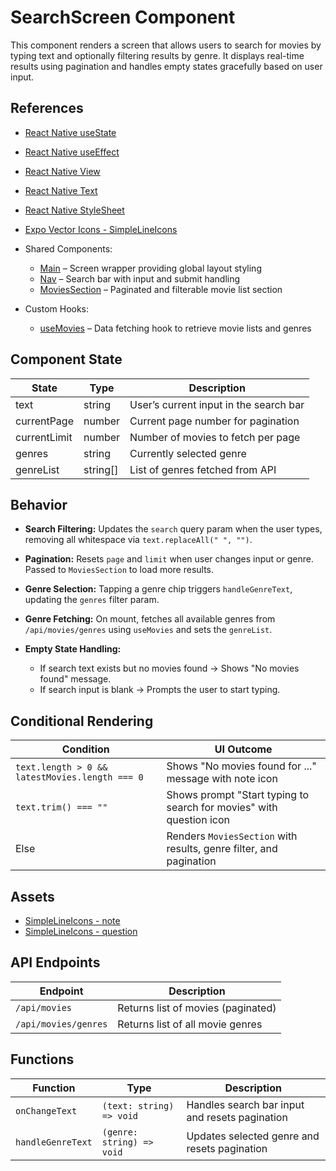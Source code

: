 # SearchScreen Component

This component renders a screen that allows users to search for movies by typing text and optionally filtering results by genre. It displays real-time results using pagination and handles empty states gracefully based on user input.

## References

- [React Native useState](https://react.dev/reference/react/useState)
- [React Native useEffect](https://react.dev/reference/react/useEffect)
- [React Native View](https://reactnative.dev/docs/view)
- [React Native Text](https://reactnative.dev/docs/text)
- [React Native StyleSheet](https://reactnative.dev/docs/stylesheet)
- [Expo Vector Icons - SimpleLineIcons](https://icons.expo.fyi/)
- Shared Components:

  - [Main](../../components/shared/Main/) – Screen wrapper providing global layout styling
  - [Nav](../../components/Nav/index.tsx) – Search bar with input and submit handling
  - [MoviesSection](../../components/MoviesSection/index.tsx) – Paginated and filterable movie list section

- Custom Hooks:

  - [useMovies](../../hooks/useMovies.ts) – Data fetching hook to retrieve movie lists and genres

## Component State

| State        | Type      | Description                            |
| ------------ | --------- | -------------------------------------- |
| text         | string    | User’s current input in the search bar |
| currentPage  | number    | Current page number for pagination     |
| currentLimit | number    | Number of movies to fetch per page     |
| genres       | string    | Currently selected genre               |
| genreList    | string\[] | List of genres fetched from API        |

## Behavior

- **Search Filtering:** Updates the `search` query param when the user types, removing all whitespace via `text.replaceAll(" ", "")`.
- **Pagination:** Resets `page` and `limit` when user changes input or genre. Passed to `MoviesSection` to load more results.
- **Genre Selection:** Tapping a genre chip triggers `handleGenreText`, updating the `genres` filter param.
- **Genre Fetching:** On mount, fetches all available genres from `/api/movies/genres` using `useMovies` and sets the `genreList`.
- **Empty State Handling:**

  - If search text exists but no movies found → Shows "No movies found" message.
  - If search input is blank → Prompts the user to start typing.

## Conditional Rendering

| Condition                                      | UI Outcome                                                          |
| ---------------------------------------------- | ------------------------------------------------------------------- |
| `text.length > 0 && latestMovies.length === 0` | Shows "No movies found for ..." message with note icon              |
| `text.trim() === ""`                           | Shows prompt "Start typing to search for movies" with question icon |
| Else                                           | Renders `MoviesSection` with results, genre filter, and pagination  |

## Assets

- [SimpleLineIcons - note](https://icons.expo.fyi/SimpleLineIcons/note)
- [SimpleLineIcons - question](https://icons.expo.fyi/Index/EvilIcons/question)

## API Endpoints

| Endpoint             | Description                        |
| -------------------- | ---------------------------------- |
| `/api/movies`        | Returns list of movies (paginated) |
| `/api/movies/genres` | Returns list of all movie genres   |

## Functions

| Function          | Type                      | Description                                    |
| ----------------- | ------------------------- | ---------------------------------------------- |
| `onChangeText`    | `(text: string) => void`  | Handles search bar input and resets pagination |
| `handleGenreText` | `(genre: string) => void` | Updates selected genre and resets pagination   |

